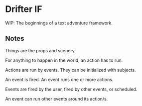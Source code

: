 # Drifter IF

WIP: The beginnings of a text adventure framework.

## Notes

Things are the props and scenery.

For anything to happen in the world, an action has to run.

Actions are run by events. They can be initialized with subjects.

An event is fired. An event runs one or more actions.

Events are fired by the user, fired by other events, or scheduled.

An event can run other events around its action/s.
